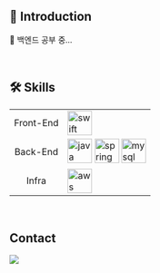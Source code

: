 ## 📂 Introduction
🐢 백엔드 공부 중...

<!--
## 🗂️ Projects
<table>
  <tr>
    <th>Organization</th>
    <th>Project Name</th>
    <th>Role</th>
    <th>Period</th>
    <th>Note</th>
  </tr>
  <tr align="center">
    <td>Goormthon Univ</td>
    <td><a href="https://github.com/hyundong-L/2024_DANPOON_TEAM_32_BE_REFACTORING">U Map</a></td>
    <td>Back-End Engineering</td>
    <td>24.11</td>
    <td></td>
  </tr>
  <tr align="center">
    <td>Sangmyung Univ</td>
    <td><a href="https://github.com/eco-cycle">Eco Cycle</a></td>
    <td>Back-End Engineering</td>
    <td>24.08</td>
    <td>SW 융합 해커톤 대회 우수상</td>
  </tr>
  <tr align="center">
    <td>GDSC Sangmyung</td>
    <td><a href="https://github.com/Junior-Team-Project">GIUT</a></td>
    <td>Back-End Engineering</td>
    <td>24.04 - </td>
    <td></td>
  </tr>
</table>
-->

<br/>

## 🛠️ Skills
<table>
  <tr>
    <td align="center">Front-End</td>
    <td>
      <img alt="swift" width="43px" src="https://skillicons.dev/icons?i=swift"/>
    </td>
  </tr>
  
  <tr>
    <td align="center">Back-End</td>
    <td>
      <img alt="java" width="43px" src="https://skillicons.dev/icons?i=java"/>
      <img alt="spring" width="43px" src="https://skillicons.dev/icons?i=spring"/>
      <img alt="mysql" width="43px" src="https://skillicons.dev/icons?i=mysql"/>
    </td>
  </tr>

  <tr>
    <td align="center">Infra</td>
    <td>
      <img alt="aws" width="43px" src="https://skillicons.dev/icons?i=aws"/>
    </td>
  </tr>
</table>

<br/>

## Contact
<a href="mailto:hyundongl@icloud.com"><img src="https://img.shields.io/badge/icloud-3693F3?style=for-the-badge&logo=icloud&logoColor=white&link==mailto:hyundongl@icloud.com"></a>
